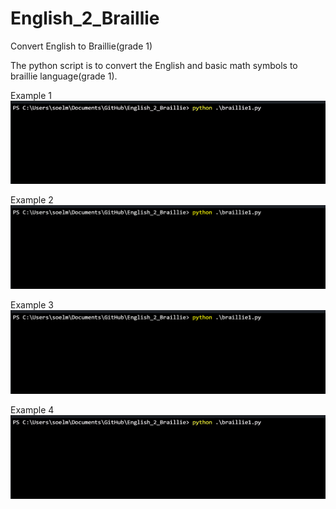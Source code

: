 # English_2_Braillie

Convert English to Braillie(grade 1)

The python script is to convert the English and basic math symbols to braillie language(grade 1).

Example 1
![](gif_4.gif)

Example 2
![](gif_2.gif)

Example 3
![](gif_3.gif)

Example 4
![](gif_1.gif)
